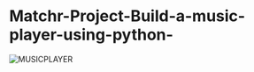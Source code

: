 # Matchr-Project-Build-a-music-player-using-python-
![MUSICPLAYER](https://user-images.githubusercontent.com/73849079/124508043-b72afc00-ddec-11eb-8b33-3f0c57e6f815.png)
